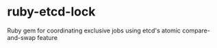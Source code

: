 # ruby-etcd-lock
Ruby gem for coordinating exclusive jobs using etcd's atomic compare-and-swap feature
